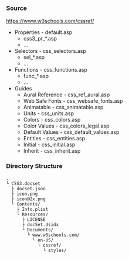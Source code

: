 ### Source
https://www.w3schools.com/cssref/
* Properties - default.asp
   * css3_pr_*.asp
   * ...
* Selectors - css_selectors.asp
   * sel_*.asp
   * ...
* Functions - css_functions.asp
   * func_*.asp
   * ...
* Guides
   * Aural Reference - css_ref_aural.asp
   * Web Safe Fonts - css_websafe_fonts.asp
   * Animatable - css_animatable.asp
   * Units - css_units.asp
   * Colors - css_colors.asp
   * Color Values - css_colors_legal.asp
   * Default Values - css_default_values.asp
   * Entities - css_entities.asp
   * Initial - css_initial.asp
   * Inherit - css_inherit.asp
        
### Directory Structure 
```
.
└ CSS3.docset
  ├ docset.json
  ├ icon.png
  ├ icon@2x.png
  └ Contents/
    ├ Info.plist
    └ Resources/
      ├ LICENSE
      ├ docSet.dsidx
      └ Documents/
        └ www.w3schools.com/
          └ en-US/
            └ cssref/
              └ styles/
```       